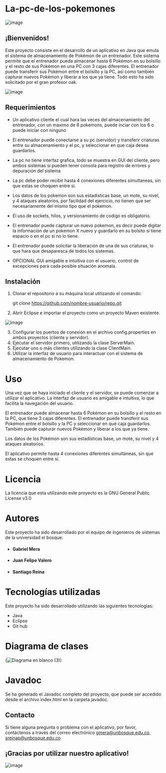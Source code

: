 # La-pc-de-los-pokemones

![image](https://user-images.githubusercontent.com/105569564/223562895-d5e3dfbd-7889-4703-bc38-dea32dcb1e1e.png)

## ¡Bienvenidos!
Este proyecto consiste en el desarrollo de un aplicativo en Java que emula el sistema de almacenamiento de Pokémon de un entrenador. Este sistema permite que el entrenador pueda almacenar hasta 6 Pokémon en su bolsillo y el resto de sus Pokémon en una PC con 3 cajas diferentes. El entrenador puede transferir sus Pokémon entre el bolsillo y la PC, así como también capturar nuevos Pokémon y liberar a los que ya tiene. Todo esto ha sido solicitado por el gran profesor oak.

![image](https://user-images.githubusercontent.com/105569564/223566421-558b9c66-1d98-4edb-a3e2-18c1589fa719.png)


## Requerimientos

- Un aplicativo cliente el cual hara las veces del almacenamiento del entrenador, con un maximo de 6 pokemons, puede inciar con los 6 o puede iniciar con ninguno

- El entrenador puede conectarse a su pc (servidor) y transferir criaturas entre su almacenamiento y el pc, y seleccionar en que caja desea guardarlos.

- La pc no tiene interfaz grafica, todo se muestra en GUI del cliente, pero ambos sistemas si pueden tener consola para registro de errores y depuración del sistema

- La pc debe poder recibir hasta 4 conexiones diferentes simultaneas, sin que estas se choquen entre si.

- Los datos de los pokemon son sus estadisticas base, un mote, su nivel, y 4 ataques aleatorios, por facilidad del ejercicio, no tienen que ser necesariamente del mismo tipo que el pokemon.

- El uso de sockets, hilos, y versionamiento de codigo es obligatorio.

- El entrenador puede capturar un nuevo pokemon, es decir puede digitar la información de un pokemon X nuevo y guardarlo en su bolsito si tiene espacio o en el pc si no lo tiene.

- El entrenador puede solicitar la liberación de una de sus criaturas, lo que hara que desaparesca de todos los sistemas.

- OPCIONAL GUI amigable e intuitiva con el usuario, control de excepciones para cada posible situación anomala.

## Instalación

1. Clonar el repositorio a su máquina local utilizando el comando: 

    git clone https://github.com/nombre-usuario/repo.git

2. Abrir Eclipse e importar el proyecto como un proyecto Maven existente.

![image](https://user-images.githubusercontent.com/105569564/223564633-f78dd4ab-a4b9-4fa3-afc2-a51e5fbfb89f.png)

3. Configurar los puertos de conexión en el archivo config.properties en ambos proyectos (cliente y servidor).
4. Ejecutar el servidor primero, utilizando la clase ServerMain.
5. Ejecutar uno o más clientes utilizando la clase ClientMain.
6. Utilizar la interfaz de usuario para interactuar con el sistema de almacenamiento de Pokemon.

# Uso
Una vez que se haya iniciado el cliente y el servidor, se puede comenzar a utilizar el aplicativo. La interfaz de usuario es amigable e intuitiva, lo que facilita la navegación del usuario.

El entrenador puede almacenar hasta 6 Pokémon en su bolsillo y el resto en la PC, que tiene 3 cajas diferentes. El entrenador puede transferir sus Pokémon entre el bolsillo y la PC y seleccionar en qué caja guardarlos. También puede capturar nuevos Pokémon y liberar a los que ya tiene.

Los datos de los Pokémon son sus estadísticas base, un mote, su nivel y 4 ataques aleatorios.

El aplicativo permite hasta 4 conexiones diferentes simultáneas, sin que estas se choquen entre sí.

# Licencia 

La licencia que esta utilizando este proyecto es la GNU General Public License v3.0

# Autores
Este proyecto ha sido desarrollado por el equipo de ingenieros de sistemas de la universidad el bosque:

- #### Gabriel Mera
- #### Juan Felipe Valero
- #### Santiago Reina

# Tecnologías utilizadas

Este proyecto ha sido desarrollado utilizando las siguientes tecnologías:

- Java
- Eclipse
- Git hub

# Diagrama de clases
(![Diagrama en blanco (3)](https://user-images.githubusercontent.com/127044104/224226150-1e9d4024-aa39-42d5-aec9-796f7dec15c9.png))

# Javadoc
Se ha generado el Javadoc completo del proyecto, que puede ser accedido desde el archivo index.html en la carpeta javadoc.

## Contacto
Si tiene alguna pregunta o problema con el aplicativo, por favor, contáctenos a través del correo electrónico gmera@unbosque.edu.co, sreinap@unbosque.edu.co

## ¡Gracias por utilizar nuestro aplicativo!

![image](https://user-images.githubusercontent.com/105569564/223567149-c7edb9d2-ecf2-4296-af61-22dc76ba784f.png)

